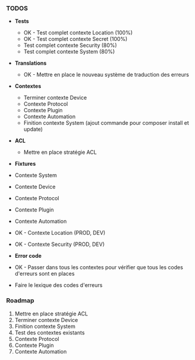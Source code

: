 ### TODOS

- **Tests**
  - OK - Test complet contexte Location (100%)
  - OK - Test complet contexte Secret (100%)
  - Test complet contexte Security (80%)
  - Test complet contexte System (80%)

- **Translations**
  - OK - Mettre en place le nouveau système de traduction des erreurs

- **Contextes**
  - Terminer contexte Device
  - Contexte Protocol
  - Contexte Plugin
  - Contexte Automation
  - Finition contexte System (ajout commande pour composer install et update)

- **ACL**
  - Mettre en place stratégie ACL

- **Fixtures**
- Contexte System
- Contexte Device
- Contexte Protocol
- Contexte Plugin
- Contexte Automation
- OK - Contexte Location (PROD, DEV)
- OK - Contexte Security (PROD, DEV)

- **Error code**
- OK - Passer dans tous les contextes pour vérifier que tous les codes d'erreurs sont en places
- Faire le lexique des codes d'erreurs

### Roadmap

1. Mettre en place stratégie ACL
2. Terminer contexte Device
3. Finition contexte System
4. Test des contextes existants
5. Contexte Protocol
6. Contexte Plugin
7. Contexte Automation
